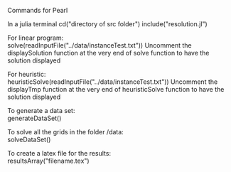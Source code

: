 Commands for Pearl

In a julia terminal
cd("directory of src folder")
include("resolution.jl")

For linear program:  
solve(readInputFile("../data/instanceTest.txt"))
Uncomment the displaySolution function at the very end of solve function to have the solution displayed

For heuristic:  
heuristicSolve(readInputFile("../data/instanceTest.txt"))
Uncomment the displayTmp function at the very end of heuristicSolve function to have the solution displayed

To generate a data set:  
generateDataSet()

To solve all the grids in the folder /data:  
solveDataSet()

To create a latex file for the results:  
resultsArray("filename.tex")

